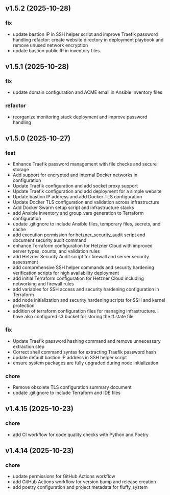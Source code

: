 ## v1.5.2 (2025-10-28)

### fix

- update bastion IP in SSH helper script and improve Traefik password handling refactor: create website directory in deployment playbook and remove unused network encryption
- update bastion public IP in inventory files

## v1.5.1 (2025-10-28)

### fix

- update domain configuration and ACME email in Ansible inventory files

### refactor

- reorganize monitoring stack deployment and improve password handling

## v1.5.0 (2025-10-27)

### feat

- Enhance Traefik password management with file checks and secure storage
- Add support for encrypted and internal Docker networks in configuration
- Update Traefik configuration and add socket proxy support
- Update Traefik configuration and add deployment for a simple website
- Update bastion IP address and add Docker TLS configuration
- Update Docker TLS configuration and validation across infrastructure
- Add Docker Swarm setup script and infrastructure stacks
- add Ansible inventory and group_vars generation to Terraform configuration
- update .gitignore to include Ansible files, temporary files, secrets, and cache
- add execution permission for hetzner_security_audit script and document security audit command
- enhance Terraform configuration for Hetzner Cloud with improved server types, counts, and validation rules
- add Hetzner Security Audit script for firewall and server security assessment
- add comprehensive SSH helper commands and security hardening verification scripts for high availability deployment
- add initial Terraform configuration for Hetzner Cloud including networking and firewall rules
- add variables for SSH access and security hardening configuration in Terraform
- add node initialization and security hardening scripts for SSH and kernel protection
- addition of  terraform configuration files for managing infrastructure. I have also configured s3 bucket for storing the tf.state file

### fix

- Update Traefik password hashing command and remove unnecessary extraction step
- Correct shell command syntax for extracting Traefik password hash
- update default bastion IP address in SSH helper script
- ensure system packages are fully upgraded during node initialization

### chore

- Remove obsolete TLS configuration summary document
- update .gitignore to include Terraform and IDE files

## v1.4.15 (2025-10-23)

### chore

- add CI workflow for code quality checks with Python and Poetry

## v1.4.14 (2025-10-23)

### chore

- update permissions for GitHub Actions workflow
- add GitHub Actions workflow for version bump and release creation
- add poetry configuration and project metadata for fluffy_system
